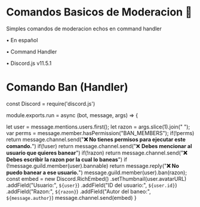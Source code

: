 # Comandos Basicos de Moderacion 👮
Simples comandos de moderacion echos en command handler

• En español

• Command Handler

• Discord.js v11.5.1

# Comando Ban (Handler)

const Discord = require('discord.js')

module.exports.run = async (bot, message, args) => {


  let user = message.mentions.users.first();
  let razon = args.slice(1).join(" ");
  var perms = message.member.hasPermission("BAN_MEMBERS");
  if(!perms) return message.channel.send("**❌ No tienes permisos para ejecutar este comando.**")
  if(!user) return message.channel.send("❌ **Debes mencionar al usuario que quieres banear**")
  if(!razon) return message.channel.send("**❌ Debes escribir la razon por la cual lo baneas**")
  if (!message.guild.member(user).bannable) return message.reply("**❌ No puedo banear a ese usuario.**")
  message.guild.member(user).ban(razon);
  const embed = new Discord.RichEmbed()
  .setThumbnail(user.avatarURL)
  .addField("Usuario:", `${user}`)
  .addField("ID del usuario:", `${user.id}`)
  .addField("Razon:", `${razon}`)
  .addField("Autor del baneo:", `${message.author}`)
  message.channel.send(embed)
}



